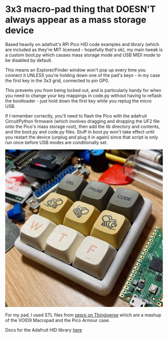 # 3x3 macro-pad thing that DOESN'T always appear as a mass storage device

Based heavily on adafruit's RPi Pico HID code examples and library (which are included as they're MIT licensed - hopefully that's ok), my main tweak is a custom boot.py which causes mass storage mode and USB MIDI mode to be disabled by default. 

This means an Explorer/Finder window won't pop up every time you connect it UNLESS you're holding down one of the pad's keys - in my case the first key in the 3x3 grid, connected to pin GP0.

This prevents you from being locked out, and is particularly handy for when you need to change your key mappings in code.py without having to reflash the bootloader - just hold down the first key while you replug the micro USB.

If I remember correctly, you'll need to flash the Pico with the adafruit CircuitPython firmware (which involves dragging and dropping the UF2 file onto the Pico's mass storage root), then add the lib directory and contents, and the boot.py and code.py files. Stuff in boot.py won't take effect until you restart the device (unplug and plug it in again) since that script is only run once before USB modes are conditionally set.

![my pad](./macropad.jpg)

For my pad, I used STL files from [sepro on Thingiverse](https://www.thingiverse.com/thing:4816077) which are a mashup of the VOID9 Macropad and the Pico Armour case.
  
Docs for the Adafruit HID library [here](https://circuitpython.readthedocs.io/projects/hid/en/latest/)
